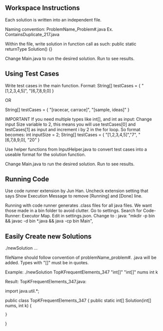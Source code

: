 ## Workspace Instructions
Each solution is written into an independent file.

Naming convention:
ProblemName_Problem#.java
Ex. ContainsDuplicate_217.java

Within the file, write solution in function call as such:
public static returnType Solution() {}

Change Main.java to run the desired solution.
Run to see results.

## Using Test Cases
Write test cases in the main function.
Format:
String[] testCases = {
    "[1,2,3,4,5]",
    "[6,7,8,9,0]
}

OR

String[] testCases = {
    "[racecar, carrace]",
    "[sample, ideas]"
}

IMPORTANT
If you need multiple types like int[], and int as input:
Change input Size variable to 2, this means you will use testCases[0] and testCases[1] as input and increment i by 2 in the for loop.
So format becomes:
int inputSize = 2;
String[] testCases = {
    "[1,2,3,4,5]","7",
    "[6,7,8,9,0], "20"
}

Use helper functions from InputHelper.java to convert test cases into a useable format for the solution function.

Change Main.java to run the desired solution.
Run to see results.

## Running Code
Use code runner extension by Jun Han.
Uncheck extension setting that says Show Execution Message to remove [Running] and [Done] line.

Running with code runner generates .class files for all java files. We want those made in a bin folder to avoid clutter.
Go to settings. Search for Code-Runner: Executor Map.
Edit in settings.json. Change to :
java: "mkdir -p bin && javac -d bin *.java && java -cp bin Main",

## Easily Create new Solutions
./newSolution <fileName> <returnType> <arg1Type> <argName> <arg2Type> <arg2Name> ...

fileName should follow convention of problemName_problem#. .java will be added.
Types with "[]" must be in quotes.

Example:
./newSolution TopKFrequentElements_347 "int[]" "int[]" nums int k

Result: TopKFrequentElements_347.java: 

import java.util.*;

public class TopKFrequentElements_347 {
    public static int[] Solution(int[] nums, int k) {

    }
}